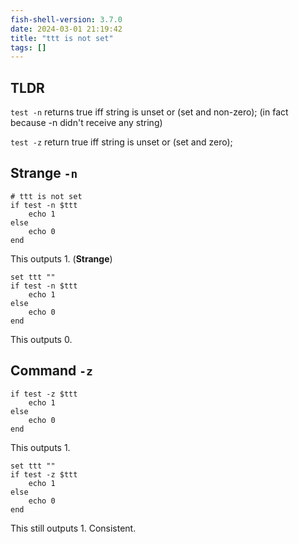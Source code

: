```yaml
---
fish-shell-version: 3.7.0
date: 2024-03-01 21:19:42
title: "ttt is not set"
tags: []
---
```


## TLDR

`test -n` returns true iff string is unset or (set and non-zero); (in fact because -n didn't receive any string)

`test -z` return true iff string is unset or (set and zero);

## Strange `-n`

```fish
# ttt is not set
if test -n $ttt
    echo 1
else
    echo 0
end
```

This outputs 1. (**Strange**)

```fish
set ttt ""
if test -n $ttt
    echo 1
else
    echo 0
end
```

This outputs 0.

## Command `-z`

```fish
if test -z $ttt
    echo 1
else
    echo 0
end
```

This outputs 1.

```fish
set ttt ""
if test -z $ttt
    echo 1
else
    echo 0
end
```

This still outputs 1. Consistent.

